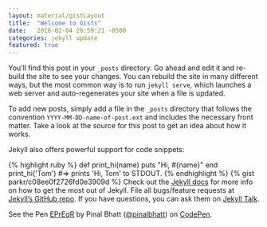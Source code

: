 ```yaml
---
layout: material/gistLayout
title:  "Welcome to Gists"
date:   2016-02-04 20:59:21 -0500
categories: jekyll update
featured: true
---
```

You’ll find this post in your `_posts` directory. Go ahead and edit it and re-build the site to see your changes. You can rebuild the site in many different ways, but the most common way is to run `jekyll serve`, which launches a web server and auto-regenerates your site when a file is updated.

To add new posts, simply add a file in the `_posts` directory that follows the convention `YYYY-MM-DD-name-of-post.ext` and includes the necessary front matter. Take a look at the source for this post to get an idea about how it works.

Jekyll also offers powerful support for code snippets:

{% highlight ruby %}
def print_hi(name)
  puts "Hi, #{name}"
end
print_hi('Tom')
#=> prints 'Hi, Tom' to STDOUT.
{% endhighlight %}
{% gist parkr/c08ee0f2726fd0e3909d %}
Check out the [Jekyll docs][jekyll-docs] for more info on how to get the most out of Jekyll. File all bugs/feature requests at [Jekyll’s GitHub repo][jekyll-gh]. If you have questions, you can ask them on [Jekyll Talk][jekyll-talk].

<script src="https://gist.github.com/pinalbhatt/d7cb74b2ecdb0cbc9705.js"></script>

<p data-height="268" data-theme-id="0" data-slug-hash="EPrEqR" data-default-tab="js" data-user="pinalbhatt" class='codepen'>See the Pen <a href='http://codepen.io/pinalbhatt/pen/EPrEqR/'>EPrEqR</a> by Pinal Bhatt (<a href='http://codepen.io/pinalbhatt'>@pinalbhatt</a>) on <a href='http://codepen.io'>CodePen</a>.</p>
<script async src="//assets.codepen.io/assets/embed/ei.js"></script>

[jekyll-docs]: http://jekyllrb.com/docs/home
[jekyll-gh]:   https://github.com/jekyll/jekyll
[jekyll-talk]: https://talk.jekyllrb.com/

